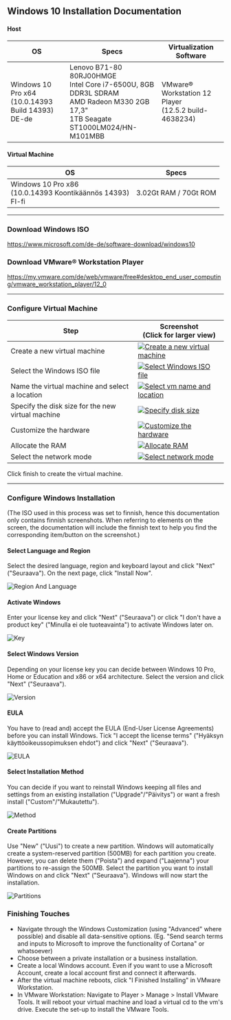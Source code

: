 ## Windows 10 Installation Documentation

#### Host
|OS|Specs|Virtualization Software|
|---|---|---|
|Windows 10 Pro x64<br/>(10.0.14393 Build 14393)<br/>DE-de|Lenovo B71-80 80RJ00HMGE<br/>Intel Core i7-6500U, 8GB DDR3L SDRAM <br/> AMD Radeon M330 2GB 17,3"<br/>1TB Seagate ST1000LM024/HN-M101MBB|VMware® Workstation 12 Player<br/>(12.5.2 build-4638234)|

#### Virtual Machine
|OS|Specs|
|---|---|
|Windows 10 Pro x86<br/>(10.0.14393 Koontikäännös 14393)<br/>FI-fi|3.02Gt RAM / 70Gt ROM|

***
### Download Windows ISO
https://www.microsoft.com/de-de/software-download/windows10

### Download VMware® Workstation Player
https://my.vmware.com/de/web/vmware/free#desktop_end_user_computing/vmware_workstation_player/12_0

***
### Configure Virtual Machine
|Step|Screenshot<br/>(Click for larger view)|
|---|---|
|Create a new virtual machine|[![Create a new virtual machine](https://rsfd8g.bl3302.livefilestore.com/y3mHdrvMLRKPsYk4E8zJxl-2mTzRdXbWMdWpKSqYCIcg5pTU7WA-T26YMNSvO5aRn5nc2r3vBAL8dt2YXrCUcPPTNZ0cMGeJN3B47Idly_-tZ8HN1bf1YkRIyRGCZkEpQvdSdg4iYjq3dO9DYQSlvlnOPT5Q8SYlMxv7S_wVpL8uTk?width=256&height=223&cropmode=none)](https://rsfd8g.bl3302.livefilestore.com/y3mHdrvMLRKPsYk4E8zJxl-2mTzRdXbWMdWpKSqYCIcg5pTU7WA-T26YMNSvO5aRn5nc2r3vBAL8dt2YXrCUcPPTNZ0cMGeJN3B47Idly_-tZ8HN1bf1YkRIyRGCZkEpQvdSdg4iYjq3dO9DYQSlvlnOPT5Q8SYlMxv7S_wVpL8uTk?width=700&height=609&cropmode=none)|
|Select the Windows ISO file|[![Select Windows ISO file](https://rsdlrg.bl3302.livefilestore.com/y3mnsWAHa-_64uc1P42azPxgEOAqc_7Joc9rP_nluYLbknoo4bDBwBKmXhHvjLdG-X3Yhpk5AYtgZUiKP71DLQlWzphKbs_F4b6ViQAPiZHNz3sNu_Mey36M9-XmUmiQaq_KNqBCaMApIvthsGbdMjmCe3V7An6aQqTzJ9TFwW6XlQ?width=256&height=223&cropmode=none)](https://rsdlrg.bl3302.livefilestore.com/y3mnsWAHa-_64uc1P42azPxgEOAqc_7Joc9rP_nluYLbknoo4bDBwBKmXhHvjLdG-X3Yhpk5AYtgZUiKP71DLQlWzphKbs_F4b6ViQAPiZHNz3sNu_Mey36M9-XmUmiQaq_KNqBCaMApIvthsGbdMjmCe3V7An6aQqTzJ9TFwW6XlQ?width=700&height=609&cropmode=none)|
|Name the virtual machine and select a location|[![Select vm name and location](https://rscofg.bl3302.livefilestore.com/y3mHhxH8CrHWcJLRpXFM36tWyopuHaN2wn8-4borte9mG3-gh212grxE_yw5iZsU7yS1rsNDWtpHFsyuuEcaHrmZy5aXF8Ipbd1SQ7iI5toKpo-pCQWtOapfzEmr0gnGl0PTDJGpub1xAP1h0Xlz8WlB5nNKNzbbvxHzTXzi27hi4c?width=256&height=223&cropmode=none)](https://rscofg.bl3302.livefilestore.com/y3mHhxH8CrHWcJLRpXFM36tWyopuHaN2wn8-4borte9mG3-gh212grxE_yw5iZsU7yS1rsNDWtpHFsyuuEcaHrmZy5aXF8Ipbd1SQ7iI5toKpo-pCQWtOapfzEmr0gnGl0PTDJGpub1xAP1h0Xlz8WlB5nNKNzbbvxHzTXzi27hi4c?width=700&height=609&cropmode=none)|
|Specify the disk size for the new virtual machine|[![Specify disk size](https://rscvxq.bl3302.livefilestore.com/y3mTyROs_bSHjNjVtnx36Vlexr6yd9cZokbgZ3J5x3UMgwt0H1tmj8OtUMZNYcIc-C4-lhYUBY5e1VkeRwybYzj2koWyc8IfkYmgq4ybpiZsFCGvBLjP7n3luoTRLbM6xC4iWdFK-STt21jMu58cDxEV44DRt5nQmaVJcPwFwlnTd0?width=256&height=223&cropmode=none)](https://rscvxq.bl3302.livefilestore.com/y3mTyROs_bSHjNjVtnx36Vlexr6yd9cZokbgZ3J5x3UMgwt0H1tmj8OtUMZNYcIc-C4-lhYUBY5e1VkeRwybYzj2koWyc8IfkYmgq4ybpiZsFCGvBLjP7n3luoTRLbM6xC4iWdFK-STt21jMu58cDxEV44DRt5nQmaVJcPwFwlnTd0?width=700&height=609&cropmode=none)|
|Customize the hardware|[![Customize the hardware](https://rsfkoq.bl3302.livefilestore.com/y3m66B5nXK0LIPcXiqqiA9CqNu23WyhswXWnh6b1ceSk3aPSG1vzpwosofqvGAroWdpfiJux0LUi8OE4tJBpjc8EgFxzTtY95aLS0WxHjxXJrhhHzK1SNQHKU0xQHco5PYyyWq2Ss6zEmc0c5xWY_-UT4m942_UVi6rKRgUtCqHmA0?width=256&height=223&cropmode=none)](https://rsfkoq.bl3302.livefilestore.com/y3m66B5nXK0LIPcXiqqiA9CqNu23WyhswXWnh6b1ceSk3aPSG1vzpwosofqvGAroWdpfiJux0LUi8OE4tJBpjc8EgFxzTtY95aLS0WxHjxXJrhhHzK1SNQHKU0xQHco5PYyyWq2Ss6zEmc0c5xWY_-UT4m942_UVi6rKRgUtCqHmA0?width=700&height=609&cropmode=none)|
|Allocate the RAM|[![Allocate RAM](https://rseuua.bl3302.livefilestore.com/y3mgkkZ0iK2jmIdwooQV7jLifObjFx-zJ_u_0Wjg5HSnJTIYI5mHAoxoB4Zb-5-szAT0y6T7bNLJ4LcvHdfw4DomGEJO_cL9DEO2Hao3X11GRu_R-2pzAYfxE4lZ2z9eeOkKuO4oPAIP4xPeFVdVAdV190c9_IgEFrkHKtbvGaeSRk?width=256&height=223&cropmode=none)](https://rseuua.bl3302.livefilestore.com/y3mgkkZ0iK2jmIdwooQV7jLifObjFx-zJ_u_0Wjg5HSnJTIYI5mHAoxoB4Zb-5-szAT0y6T7bNLJ4LcvHdfw4DomGEJO_cL9DEO2Hao3X11GRu_R-2pzAYfxE4lZ2z9eeOkKuO4oPAIP4xPeFVdVAdV190c9_IgEFrkHKtbvGaeSRk?width=700&height=609&cropmode=none)|
|Select the network mode|[![Select network mode](https://rschnw.bl3302.livefilestore.com/y3mXgoRCqN6PcNSdQeT-Q0L66KJ5VTJcPrYPCU_2DOGwHRqq4fd5_ME3KhwypG38er4C1ddaqNNlT2FaGNw1lH2sC5LVNK_iJJ3z6ldBjvlPGa_5GLGW6bNmpWqmDITh5aXlx0_aV7vHABiB7vqRVq_-7UHLsPsYTSfkfG3Wby00_w?width=256&height=223&cropmode=none)](https://rschnw.bl3302.livefilestore.com/y3mXgoRCqN6PcNSdQeT-Q0L66KJ5VTJcPrYPCU_2DOGwHRqq4fd5_ME3KhwypG38er4C1ddaqNNlT2FaGNw1lH2sC5LVNK_iJJ3z6ldBjvlPGa_5GLGW6bNmpWqmDITh5aXlx0_aV7vHABiB7vqRVq_-7UHLsPsYTSfkfG3Wby00_w?width=700&height=609&cropmode=none)|

Click finish to create the virtual machine.

***
### Configure Windows Installation
(The ISO used in this process was set to finnish, hence this documentation only contains finnish screenshots. When referring to elements on the screen, the documentation will include the finnish text to help you find the corresponding item/button on the screenshot.)
#### Select Language and Region
Select the desired language, region and keyboard layout and click "Next" ("Seuraava"). On the next page, click "Install Now".  

![Region And Language](https://rsegwg.bl3302.livefilestore.com/y3mK2nWv4_UNdn1FONBnmB34wMKmJrXm6y6Wf_YK1dBzkHwW9vTQXLtoliHBLqQ2PIpk00zHxVK3jh-LaIryueYaepCwAXYX7YkFSuChFIS3cGMS7SNY4GlaCBWGyIg7IVdI4twEbkvbMGgKbLDh3-Q2p5q7-ghfbOOXPwRFXC7hmU?width=1024&height=557&cropmode=none)
#### Activate Windows
Enter your license key and click "Next" ("Seuraava") or click "I don't have a product key" ("Minulla ei ole tuoteavainta") to activate Windows later on.  

![Key](https://sjxqlq.bl3302.livefilestore.com/y3mQ_EyLtgidJaFOASlrVei6NGI6XMHIStfmWxaqr6-zG7r6Q4ql8p2I25F3NgS5TDmryQfPuRmzicKwx_8mbD5XRAP8Y-KniAR9hoXC3CQ_WPbV_8FJcU_UMq_Mp6yBAbXtQAXLfhKQu5S1BuW80igrOC1AaWcpFzwzeal3qv6ApI?width=1024&height=557&cropmode=none)
#### Select Windows Version
Depending on your license key you can decide between Windows 10 Pro, Home or Education and x86 or x64 architecture. Select the version and click "Next" ("Seuraava").  

![Version](https://sjzpia.bl3302.livefilestore.com/y3mnfVETf77SiBmr-F9OJq51KqIgFBX_5BeqM7n7jrZYlCOyrTZQ0hMIrx6-5ZY8xmDXVk85ZzluhH0KGYdiAQRWR8yX1NrWqLWQGOKAyeSXLCEpv9LGAc4msqYoBbEkdLdI5TGZIooGdgZajybVyvwzDAfKzx17KqQGSXflwu6Yxs?width=1024&height=557&cropmode=none)
#### EULA
You have to (read and) accept the EULA (End-User License Agreements) before you can install Windows. Tick "I accept the license terms" ("Hyäksyn käyttöoikeussopimuksen ehdot") and click "Next" ("Seuraava").  

![EULA](https://sjwmuq.bl3302.livefilestore.com/y3meAoOQ2SZjqomdp5mFyBCc1DUrsJGRdIB8Bhavuaaq_fqXHhUdOE8HR8eoRj_YXBNYnZTzXF01K-WvuZPi7rGVX-RZQKDp2ul_na9rtDF0yHlriW4HXHAIbxpb-uLYIGBap2ttcmozezYe5BnhCEKpMK5WsuRgaHB2riuhPC-eeQ?width=1024&height=557&cropmode=none)
#### Select Installation Method
You can decide if you want to reinstall Windows keeping all files and settings from an existing installation ("Upgrade"/"Päivitys") or want a fresh install ("Custom"/"Mukautettu").  

![Method](https://sjxx3a.bl3302.livefilestore.com/y3mmE04zVlZcFj-5rxYxfaPz0HO_abZC8ng1OfvKmpK4mvSTNglaN5TveH2wYA3fXuo-OByp7yRNA8SnIehqSliSr6hLzbNq250an9aRlV8rYrfhZ9ii9mN_Rt3-4E2hcjIREw6KQe7Q9eqmFkyBdhu1Wd7C40vBNJhHlj8NgBEbvw?width=1024&height=557&cropmode=none)
#### Create Partitions
Use "New" ("Uusi") to create a new partition. Windows will automatically create a system-reserved partition (500MB) for each partition you create. However, you can delete them ("Poista") and expand ("Laajenna") your partitions to re-assign the 500MB. Select the partition you want to install Windows on and click "Next" ("Seuraava"). Windows will now start the installation.

![Partitions](https://sjwfcg.bl3302.livefilestore.com/y3moMmTCkDP7fwHPacmcY8OCgBBiTodGE29iQH7dkztTucAbibnr6rk-Dn36csOuzSY9qD8OIIHdDHEaswzROHyPYRshEV1899efYBOjZdmEelI3E7O93-2ylU0wYVgDMZu7-8Mqye3tj31lSPiXI6GFfrXdk_vwD_nx2HPgqwfos0?width=1024&height=557&cropmode=none)

### Finishing Touches
- Navigate through the Windows Customization (using "Advanced" where possible) and disable all data-sensitive options. (Eg. "Send search terms and inputs to Microsoft to improve the functionality of Cortana" or whatsoever)
- Choose between a private installation or a business installation.
- Create a local Windows account. Even if you want to use a Microsoft Account, create a local account first and connect it afterwards.
- After the virtual machine reboots, click "I Finished Installing" in VMware Workstation.
- In VMware Workstation: Navigate to Player > Manage > Install VMware Tools. It will reboot your virtual machine and load a virtual cd to the vm's drive. Execute the set-up to install the VMware Tools.
